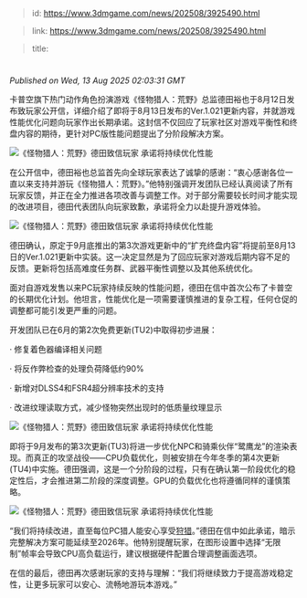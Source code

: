 > id: https://www.3dmgame.com/news/202508/3925490.html

> link: https://www.3dmgame.com/news/202508/3925490.html

> title: 

# 
_Published on Wed, 13 Aug 2025 02:03:31 GMT_

卡普空旗下热门动作角色扮演游戏《怪物猎人：荒野》总监德田裕也于8月12日发布致玩家公开信，详细介绍了即将于8月13日发布的Ver.1.021更新内容，并就游戏性能优化问题向玩家作出长期承诺。这封信不仅回应了玩家社区对游戏平衡性和终盘内容的期待，更针对PC版性能问题提出了分阶段解决方案。

![《怪物猎人：荒野》德田致信玩家 承诺将持续优化性能](https://img.3dmgame.com/uploads/images/news/20250813/1755050089_312848_jpg_r.jpg)

在公开信中，德田裕也总监首先向全球玩家表达了诚挚的感谢：“衷心感谢各位一直以来支持并游玩《怪物猎人：荒野》。”他特别强调开发团队已经认真阅读了所有玩家反馈，并正在全力推进各项改善与调整工作。对于部分需要较长时间才能实现的改进项目，德田代表团队向玩家致歉，承诺将全力以赴提升游戏体验。

![《怪物猎人：荒野》德田致信玩家 承诺将持续优化性能](https://img.3dmgame.com/uploads/images/news/20250813/1755050105_809215_jpg_r.jpg)

德田确认，原定于9月底推出的第3次游戏更新中的“扩充终盘内容”将提前至8月13日的Ver.1.021更新中实装。这一决定显然是为了回应玩家对游戏后期内容不足的反馈。更新将包括高难度任务群、武器平衡性调整以及其他系统优化。

面对自游戏发售以来PC玩家持续反映的性能问题，德田在信中首次公布了卡普空的长期优化计划。他坦言，性能优化是一项需要谨慎推进的复杂工程，任何仓促的调整都可能引发更严重的问题。

开发团队已在6月的第2次免费更新(TU2)中取得初步进展：

· 修复着色器编译相关问题

· 将反作弊检查的处理负荷降低约90%

· 新增对DLSS4和FSR4超分辨率技术的支持

· 改进纹理读取方式，减少怪物突然出现时的低质量纹理显示

![《怪物猎人：荒野》德田致信玩家 承诺将持续优化性能](https://img.3dmgame.com/uploads/images/news/20250813/1755050128_945589_jpg_r.jpg)

即将于9月发布的第3次更新(TU3)将进一步优化NPC和骑乘伙伴“鹭鹰龙”的渲染表现。而真正的攻坚战役——CPU负载优化，则被安排在今年冬季的第4次更新(TU4)中实施。德田强调，这是一个分阶段的过程，只有在确认第一阶段优化的稳定性后，才会推进第二阶段的深度调整。GPU的负载优化也将遵循同样的谨慎策略。

![《怪物猎人：荒野》德田致信玩家 承诺将持续优化性能](https://img.3dmgame.com/uploads/images/news/20250813/1755050139_793404_jpg_r.jpg)

“我们将持续改进，直至每位PC猎人能安心享受[狩猎](https://www.3dmgame.com/tag/shoulie_1/)。”德田在信中如此承诺，暗示完整解决方案可能延续至2026年。他特别提醒玩家，在图形设置中选择“无限制”帧率会导致CPU高负载运行，建议根据硬件配置合理调整画面选项。

在信的最后，德田再次感谢玩家的支持与理解：“我们将继续致力于提高游戏稳定性，让更多玩家可以安心、流畅地游玩本游戏。”
